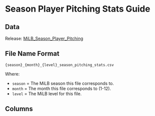 # Season Player Pitching Stats Guide

## Data

Release: [MiLB_Season_Player_Pitching](https://github.com/armstjc/milb-data-repository/releases/tag/season_player_pitching)

## File Name Format

`{season}_{month}_{level}_season_pitching_stats.csv`

Where:

- `season` = The MiLB season this file corresponds to.
- `month` = The month this file corresponds to (1-12).
- `level` = The MiLB level for this file.

## Columns
